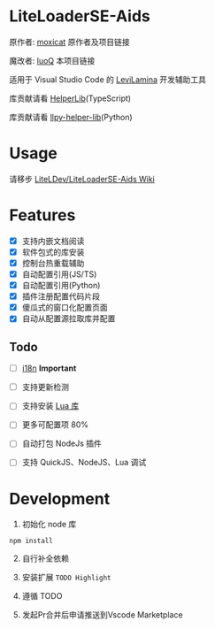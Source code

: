 
# LiteLoaderSE-Aids

原作者: [moxicat](https://github.com/LiteLDev/LiteLoaderSE-Aids) 原作者及项目链接

魔改者: [luoQ](https://github.com/luoqing510/LiteLoaderSE-Aids-Magic-Revision) 本项目链接

适用于 Visual Studio Code 的 [LeviLamina](https://github.com/LiteLDev/LeviLamina) 开发辅助工具

库贡献请看 [HelperLib](https://github.com/LiteLScript-Dev/HelperLib)(TypeScript)

库贡献请看 [llpy-helper-lib](https://github.com/LiteLDev/llpy-helper-lib)(Python)

# Usage

请移步 [LiteLDev/LiteLoaderSE-Aids Wiki](https://github.com/LiteLDev/LiteLoaderSE-Aids/wiki)

# Features

- [x] 支持内嵌文档阅读
- [x] 软件包式的库安装
- [x] 控制台热重载辅助
- [x] 自动配置引用(JS/TS)
- [x] 自动配置引用(Python)
- [x] 插件注册配置代码片段
- [x] 傻瓜式的窗口化配置页面
- [x] 自动从配置源拉取库并配置

## Todo

- [ ] [i18n](https://github.com/microsoft/vscode-extension-samples/tree/main/i18n-sample) **Important**

- [ ] 支持更新检测
- [ ] 支持安装 [Lua 库](src\handler\LibraryHandler.ts)
- [ ] 更多可配置项 80%
- [ ] 自动打包 NodeJs 插件
- [ ] 支持 QuickJS、NodeJS、Lua 调试

# Development

1. 初始化 node 库

```shell
npm install
```

2. 自行补全依赖

3. 安装扩展 `TODO Highlight`

4. 遵循 TODO

5. 发起Pr合并后申请推送到Vscode Marketplace


